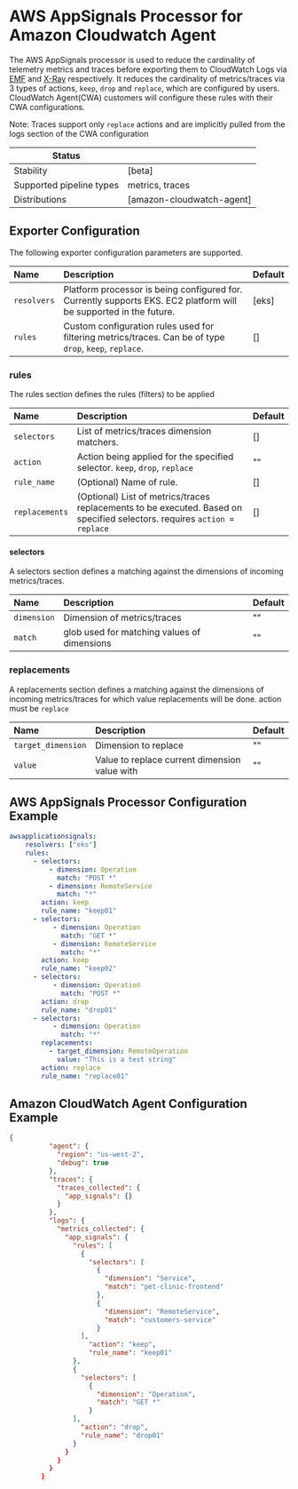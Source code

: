 # AWS AppSignals Processor for Amazon Cloudwatch Agent

The AWS AppSignals processor is used to reduce the cardinality of telemetry metrics and traces before exporting them to CloudWatch Logs via [EMF](https://github.com/open-telemetry/opentelemetry-collector-contrib/tree/main/exporter/awsemfexporter) and [X-Ray](github.com/open-telemetry/opentelemetry-collector-contrib/exporter/awsxrayexporter) respectively.
It reduces the cardinality of metrics/traces via 3 types of actions, `keep`, `drop` and `replace`, which are configured by users. CloudWatch Agent(CWA) customers will configure these rules with their CWA configurations.

Note: Traces support only `replace` actions and are implicitly pulled from the logs section of the CWA configuration

| Status                   |                           |
| ------------------------ |---------------------------|
| Stability                | [beta]                    |
| Supported pipeline types | metrics, traces           |
| Distributions            | [amazon-cloudwatch-agent] |

## Exporter Configuration

The following exporter configuration parameters are supported.

| Name                                         | Description                                                                                                       | Default |
|:---------------------------------------------|:------------------------------------------------------------------------------------------------------------------|---------|
| `resolvers`                                  | Platform processor is being configured for. Currently supports EKS. EC2 platform will be supported in the future. | [eks]   |
| `rules`                                      | Custom configuration rules used for filtering metrics/traces. Can be of type `drop`, `keep`, `replace`.           | []      |

### rules
The rules section defines the rules (filters) to be applied

| Name           | Description                                                                                                              | Default |
|:---------------|:-------------------------------------------------------------------------------------------------------------------------| --- |
| `selectors`    | List of metrics/traces dimension matchers.                                                                               |  [] |
| `action`       | Action being applied for the specified selector. `keep`, `drop`, `replace`                                               |  "" |
| `rule_name`    | (Optional) Name of rule.                                                                                                 |  [] |
| `replacements` | (Optional) List of metrics/traces replacements to be executed. Based on specified selectors. requires `action = replace` |  [] |

#### selectors
A selectors section defines a matching against the dimensions of incoming metrics/traces.

| Name        | Description                                                   | Default |
|:------------|:--------------------------------------------------------------| ------ |
| `dimension` | Dimension of metrics/traces                                   |   ""    |
| `match`     | glob used for matching values of dimensions                   |   ""   |

### replacements
A replacements section defines a matching against the dimensions of incoming metrics/traces for which value replacements will be done. action must be `replace`

| Name               | Description                                   | Default |
|:-------------------|:----------------------------------------------| ------ |
| `target_dimension` | Dimension to replace                          |   ""   |
| `value`            | Value to replace current dimension value with |   ""   |


## AWS AppSignals Processor Configuration Example

```yaml
awsapplicationsignals:
    resolvers: ["eks"]
    rules:
      - selectors:
          - dimension: Operation
            match: "POST *"
          - dimension: RemoteService
            match: "*"
        action: keep
        rule_name: "keep01"
      - selectors:
           - dimension: Operation
             match: "GET *"
           - dimension: RemoteService
             match: "*"
        action: keep
        rule_name: "keep02"
      - selectors:
           - dimension: Operation
             match: "POST *"
        action: drop
        rule_name: "drop01"
      - selectors:
           - dimension: Operation
             match: "*"
        replacements:
          - target_dimension: RemoteOperation
            value: "This is a test string"
        action: replace
        rule_name: "replace01"
```

## Amazon CloudWatch Agent Configuration Example

```json
{
          "agent": {
            "region": "us-west-2",
            "debug": true
          },
          "traces": {
            "traces_collected": {
              "app_signals": {}
            }
          },
          "logs": {
            "metrics_collected": {
              "app_signals": {
                "rules": [
                  {
                    "selectors": [
                      {
                        "dimension": "Service",
                        "match": "pet-clinic-frontend"
                      },
                      {
                        "dimension": "RemoteService",
                        "match": "customers-service"
                      }
                  ],
                    "action": "keep",
                    "rule_name": "keep01"
                },
                {
                  "selectors": [
                    {
                      "dimension": "Operation",
                      "match": "GET *"
                    }
                ],
                  "action": "drop",
                  "rule_name": "drop01"
                }
              }
            }
          }
        }
```